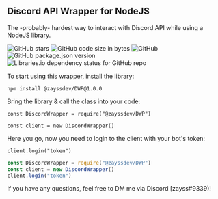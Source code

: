## Discord API Wrapper for NodeJS
The -probably- hardest way to interact with Discord API while using a NodeJS library.

![GitHub stars](https://img.shields.io/github/stars/zayssdev/DWP)
![GitHub code size in bytes](https://img.shields.io/github/languages/code-size/zayssdev/DWP)
![GitHub](https://img.shields.io/github/license/zayssdev/DWP)
![GitHub package.json version](https://img.shields.io/github/package-json/v/zayssdev/DWP)
![Libraries.io dependency status for GitHub repo](https://img.shields.io/librariesio/github/zayssdev/DWP)

To start using this wrapper, install the library:

`npm install @zayssdev/DWP@1.0.0`


Bring the library & call the class into your code:


`const DiscordWrapper = require("@zayssdev/DWP")`

`const client = new DiscordWrapper()`

Here you go, now you need to login to the client with your bot's token:

`client.login("token")`

```js
const DiscordWrapper = require("@zayssdev/DWP")
const client = new DiscordWrapper()
client.login("token")
```

If you have any questions, feel free to DM me via Discord [zayss#9339)!

